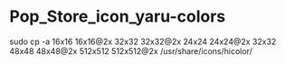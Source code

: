# Pop_Store_icon_yaru-colors
sudo cp -a 16x16 16x16@2x 32x32 32x32@2x 24x24 24x24@2x 32x32 48x48 48x48@2x 512x512 512x512@2x /usr/share/icons/hicolor/